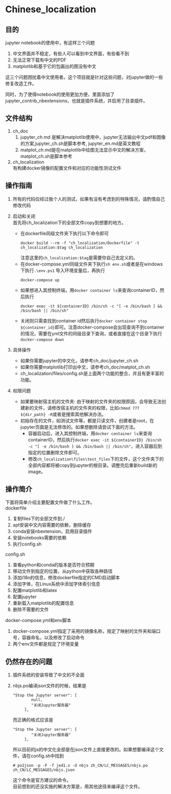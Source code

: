 # Chinese_localization
## 目的

jupyter notebook的使用中，有这样三个问题

1. 中文界面并不稳定，有些人可以看到中文界面，有些看不到
2. 无法正常下载有中文的PDF
3. matplotlib和基于它的包画出的图没有中文

这三个问题困扰着中文使用者。这个项目就是针对这些问题，对jupyter做的一些修复改造工作。  

同时，为了使得notebook的使用更加方便，里面添加了jupyter_contrib_nbextensions，也就是插件系统，并启用了目录插件。

## 文件结构

1. ch_doc  
    1. jupyter_ch.md 是解决matplotlib使用中，jupyter无法输出中文pdf和图像的方案,jupyter_ch.sh是脚本参考, jupyter_en.md是英文教程  
    2. matplot_ch.md是在matplotlib中绘图无法显示中文的解决方案，matplot_ch.sh是脚本参考
3. ch_localization  
有构建docker镜像的配置文件和对应的功能性测试文件

## 操作指南

1. 所有的代码仅经过我个人的测试，如果有没有考虑到的特殊情况，请酌情自己修改代码
2. 启动和关闭  
    首先将ch_localization下的全部文件copy到想要的地方。
    * 在dockerfile同级文件夹下执行以下命令即可  
        ```
        docker build --rm -f "ch_localization/Dockerfile" -t ch_localization:$tag ch_localization
        ```
        注意这里的`ch_localization:$tag`是需要你自己去定义的。
    * 在docker-compose.yml同级文件夹下执行`sh env.sh`或者是在windows下执行`.\env.ps1` 导入环境变量后，再执行
        ```
        docker-compose up
        ```
    * 如果想进入其控制终端，用`docker container ls`来查询containerID，然后执行
        ```
        docker exec -it ${containerID} /bin/sh -c "[ -e /bin/bash ] && /bin/bash || /bin/sh"
        ```
    * 关闭则只需查找到container id然后执行`docker container stop ${container_id}`即可。注意docker-compose会出现查询不到container的情况，需要在yml文件的同级目录下查询，或者直接在这个目录下执行`docker-compose down`

3. 具体操作  
    * 如果你需要jupyter的中文化，请参考ch_doc/jupyter_ch.sh
    * 如果你需要matplotlib打印出中文，请参考ch_doc/matplot_ch.sh
    * ch_localization/files/config.sh是上面两个功能的整合，并且有更丰富的功能。

4. 权限问题
    * 如果要映射宿主机的文件夹: 由于映射的文件夹的权限原因，会导致无法创建新的文件，请修改宿主机的文件夹的权限，比如`chmod 777 ${dir_path} -R`或者是搜索其他解决办法。
    * 初始存在的文件，如测试文件等，都是只读文件，创建者是root，在jupyter页面是无法修改的。如果想删除请尝试下面的方法。
        * 容器启动后，进入其控制终端，用`docker container ls`来查询containerID，然后执行`docker exec -it ${containerID} /bin/sh -c "[ -e /bin/bash ] && /bin/bash || /bin/sh"`，进入容器后到指定的位置删除文件即可。
        * 修改`ch_localization\files\test_files`下的文件，这个文件夹下的全部内容都将被copy到jupyter的根目录。调整完后重新build新的image。
    

## 操作简介

下面将简单介绍主要配置文件做了什么工作。  
dockerfile  
1. 复制files下的全部文件到./ 
2. apt安装中文内容需要的依赖，删除缓存
3. conda安装nbextension，启用目录插件
4. 安装notebooks需要的依赖
5. 执行config.sh

config.sh  
1. 查看python和conda的版本是否符合预期
2. 移动文件到指定的位置，从python中获取各种路径
3. 添加i18n的信息，修改dockerfile指定的CMD启动脚本
4. 添加字体，在Linux系统中添加字体索引信息
5. 配置matplotlib和latex
6. 配置jupyter
7. 重新载入matplotlib的配置信息
8. 删除不需要的文件

docker-compose.yml和env脚本
1. docker-compose.yml指定了采用的镜像名称，规定了映射的文件夹和端口号，容器命名，以及修改了启动命令
2. 两个env文件都是规定了环境变量

## 仍然存在的问题
1. 插件系统的安装导致了中文的不全面

2. nbjs.po编译json文件的时候，结果是
    ```
    "Stop the Jupyter server": [
            null,
            "关闭Jupyter服务器"
         ],
    ```
    而正确的格式应该是
    ```
    "Stop the Jupyter server": [
            "关闭Jupyter服务器"
         ],
    ```
    所以目前的js的中文化全部是在json文件上直接更改的。如果想要编译这个文件，请在config.sh中找到
    ```
    # po2json -p -F -f jed1.x -d nbjs zh_CN/LC_MESSAGES/nbjs.po zh_CN/LC_MESSAGES/nbjs.json
    ```
    这个命令是官方建议的命令。  
    目前想到的还没实施的解决方案是，用其他途径来编译这个文件。